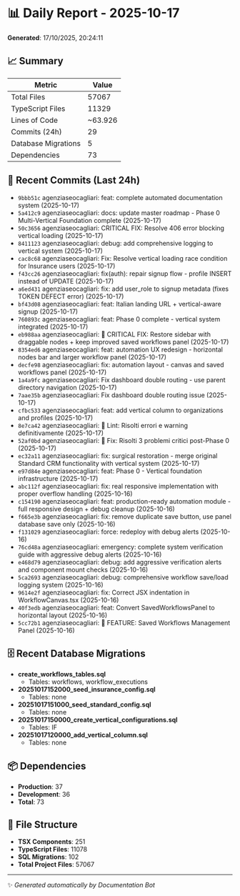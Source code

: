 # 📊 Daily Report - 2025-10-17

**Generated**: 17/10/2025, 20:24:11

## 📈 Summary

| Metric | Value |
|--------|-------|
| Total Files | 57067 |
| TypeScript Files | 11329 |
| Lines of Code | ~63.926 |
| Commits (24h) | 29 |
| Database Migrations | 5 |
| Dependencies | 73 |

## 📝 Recent Commits (Last 24h)

- `9bbb51c` agenziaseocagliari: feat: complete automated documentation system (2025-10-17)
- `5a412c9` agenziaseocagliari: docs: update master roadmap - Phase 0 Multi-Vertical Foundation complete (2025-10-17)
- `50c3656` agenziaseocagliari: CRITICAL FIX: Resolve 406 error blocking vertical loading (2025-10-17)
- `8411123` agenziaseocagliari: debug: add comprehensive logging to vertical system (2025-10-17)
- `cac8c68` agenziaseocagliari: Fix: Resolve vertical loading race condition for Insurance users (2025-10-17)
- `f43cc26` agenziaseocagliari: fix(auth): repair signup flow - profile INSERT instead of UPDATE (2025-10-17)
- `a6ed431` agenziaseocagliari: fix: add user_role to signup metadata (fixes TOKEN DEFECT error) (2025-10-17)
- `bf43d08` agenziaseocagliari: feat: Italian landing URL + vertical-aware signup (2025-10-17)
- `760893c` agenziaseocagliari: feat: Phase 0 complete - vertical system integrated (2025-10-17)
- `eb988aa` agenziaseocagliari: 🚨 CRITICAL FIX: Restore sidebar with draggable nodes + keep improved saved workflows panel (2025-10-17)
- `8354ed6` agenziaseocagliari: feat: automation UX redesign - horizontal nodes bar and larger workflow panel (2025-10-17)
- `decfe98` agenziaseocagliari: fix: automation layout - canvas and saved workflows panel (2025-10-17)
- `1a4a9fc` agenziaseocagliari: Fix dashboard double routing - use parent directory navigation (2025-10-17)
- `7aae35b` agenziaseocagliari: Fix dashboard double routing issue (2025-10-17)
- `cfbc533` agenziaseocagliari: feat: add vertical column to organizations and profiles (2025-10-17)
- `8e7ca42` agenziaseocagliari: 🧹 Lint: Risolti errori e warning definitivamente (2025-10-17)
- `52af0bd` agenziaseocagliari: 🎯 Fix: Risolti 3 problemi critici post-Phase 0 (2025-10-17)
- `ec32a11` agenziaseocagliari: fix: surgical restoration - merge original Standard CRM functionality with vertical system (2025-10-17)
- `e97d84e` agenziaseocagliari: feat: Phase 0 - Vertical foundation infrastructure (2025-10-17)
- `abc112f` agenziaseocagliari: fix: real responsive implementation with proper overflow handling (2025-10-16)
- `c154190` agenziaseocagliari: feat: production-ready automation module - full responsive design + debug cleanup (2025-10-16)
- `f665e3b` agenziaseocagliari: fix: remove duplicate save button, use panel database save only (2025-10-16)
- `f131029` agenziaseocagliari: force: redeploy with debug alerts (2025-10-16)
- `76cd48a` agenziaseocagliari: emergency: complete system verification guide with aggressive debug alerts (2025-10-16)
- `e468d79` agenziaseocagliari: debug: add aggressive verification alerts and component mount checks (2025-10-16)
- `5ca2693` agenziaseocagliari: debug: comprehensive workflow save/load logging system (2025-10-16)
- `9614e2f` agenziaseocagliari: fix: Correct JSX indentation in WorkflowCanvas.tsx (2025-10-16)
- `40f3edb` agenziaseocagliari: feat: Convert SavedWorkflowsPanel to horizontal layout (2025-10-16)
- `5cc72b1` agenziaseocagliari: 🎯 FEATURE: Saved Workflows Management Panel (2025-10-16)

## 🗄️ Recent Database Migrations

- **create_workflows_tables.sql**
  - Tables: workflows, workflow_executions
- **20251017152000_seed_insurance_config.sql**
  - Tables: none
- **20251017151000_seed_standard_config.sql**
  - Tables: none
- **20251017150000_create_vertical_configurations.sql**
  - Tables: IF
- **20251017120000_add_vertical_column.sql**
  - Tables: none

## 📦 Dependencies

- **Production**: 37
- **Development**: 36
- **Total**: 73

## 📁 File Structure

- **TSX Components**: 251
- **TypeScript Files**: 11078
- **SQL Migrations**: 102
- **Total Project Files**: 57067

---
✨ *Generated automatically by Documentation Bot*
